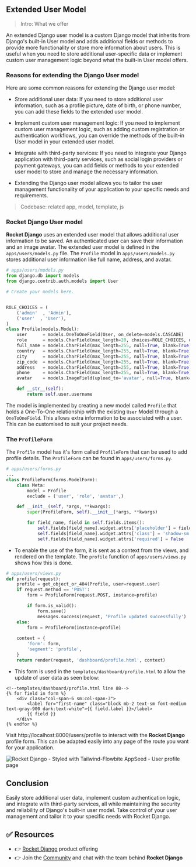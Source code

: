## Extended User Model

> Intro: What we offer

An extended Django user model is a custom Django model that inherits from Django's built-in User model and adds additional fields or methods to provide more functionality or store more information about users. This is useful when you need to store additional user-specific data or implement custom user management logic beyond what the built-in User model offers.


### Reasons for extending the Django User model

Here are some common reasons for extending the Django user model:

- Store additional user data: If you need to store additional user information, such as a profile picture, date of birth, or phone number, you can add these fields to the extended user model.

- Implement custom user management logic: If you need to implement custom user management logic, such as adding custom registration or authentication workflows, you can override the methods of the built-in User model in your extended user model.

- Integrate with third-party services: If you need to integrate your Django application with third-party services, such as social login providers or payment gateways, you can add fields or methods to your extended user model to store and manage the necessary information.

- Extending the Django user model allows you to tailor the user management functionality of your application to your specific needs and requirements.

> Codebase: related app, model, template, js 

### Rocket Django User model

**Rocket Django** uses an extended user model that allows additional user information to be saved. An authenticated user can save their information and an image avatar. The extended user model is defined in the `apps/users/models.py` file. The `Profile` model in `apps/users/models.py` stores additional user information like full name, address, and avatar.

```py
# apps/users/models.py
from django.db import models
from django.contrib.auth.models import User

# Create your models here.


ROLE_CHOICES = (
    ('admin'  , 'Admin'),
    ('user'  , 'User'),
)
class Profile(models.Model):
    user      = models.OneToOneField(User, on_delete=models.CASCADE)
    role      = models.CharField(max_length=20, choices=ROLE_CHOICES, default='user')
    full_name = models.CharField(max_length=255, null=True, blank=True)
    country   = models.CharField(max_length=255, null=True, blank=True)
    city      = models.CharField(max_length=255, null=True, blank=True)
    zip_code  = models.CharField(max_length=255, null=True, blank=True)
    address   = models.CharField(max_length=255, null=True, blank=True)
    phone     = models.CharField(max_length=255, null=True, blank=True)
    avatar    = models.ImageField(upload_to='avatar', null=True, blank=True)

    def __str__(self):
        return self.user.username
```

The model is implemented by creating a new model called `Profile` that holds a One-To-One relationship with the existing `User` Model through a `OneToOneField`. This allows extra information to be associated with a user. This can be customised to suit your project needs.


### The `ProfileForm`
The `Profile` model has it's form called `ProfileForm` that can be used to add profile details. The `ProfileForm` can be found in `apps/users/forms.py`.
```py
# apps/users/forms.py
...
class ProfileForm(forms.ModelForm):
    class Meta:
        model = Profile
        exclude = ('user', 'role', 'avatar',)

    def __init__(self, *args, **kwargs):
        super(ProfileForm, self).__init__(*args, **kwargs)

        for field_name, field in self.fields.items():
            self.fields[field_name].widget.attrs['placeholder'] = field.label
            self.fields[field_name].widget.attrs['class'] = 'shadow-sm bg-gray-50 border border-gray-300 text-gray-900 sm:text-sm rounded-lg focus:ring-primary-500 focus:border-primary-500 block w-full p-2.5 dark:bg-gray-700 dark:border-gray-600 dark:placeholder-gray-400 dark:text-white dark:focus:ring-primary-500 dark:focus:border-primary-500'
            self.fields[field_name].widget.attrs['required'] = False
```

- To enable the use of the form, it is sent as a context from the views, and rendered on the template. The `profile` function of `apps/users/views.py` shows how this is done.
```py
# apps/users/views.py
def profile(request):
    profile = get_object_or_404(Profile, user=request.user)
    if request.method == 'POST':
        form = ProfileForm(request.POST, instance=profile)

        if form.is_valid():
            form.save()
            messages.success(request, 'Profile updated successfully')
    else:
        form = ProfileForm(instance=profile)
    
    context = {
        'form': form,
        'segment': 'profile',
    }
    return render(request, 'dashboard/profile.html', context)
```

- This form is used in the `templates/dashboard/profile.html` to allow the update of user data as seen below:
```jinja
<!--templates/dashboard/profile.html line 88-->
{% for field in form %}
    <div class="col-span-6 sm:col-span-3">
        <label for="first-name" class="block mb-2 text-sm font-medium text-gray-900 dark:text-white">{{ field.label }}</label>
        {{ field }}
    </div>
{% endfor %}
```

Visit http://localhost:8000/users/profile to interact with the **Rocket Django** profile form. This can be adapted easily into any page of the route you want for your application.

![Rocket Django - Styled with Tailwind-Flowbite AppSeed - User profile page](https://github.com/app-generator/dummy/assets/57325382/5488a471-2398-4565-aaf1-fbcfa5b9843b)


## Conclusion
Easily store additional user data, implement custom authentication logic, and integrate with third-party services, all while maintaining the security and reliability of Django's built-in user model. Take control of your user management and tailor it to your specific needs with Rocket Django.

## ✅ Resources
- 👉 [Rocket Django](https://docs.appseed.us/products/rocket/django/) product offering
- 👉 Join the [Community](https://discord.com/invite/fZC6hup) and chat with the team behind **Rocket Django**
